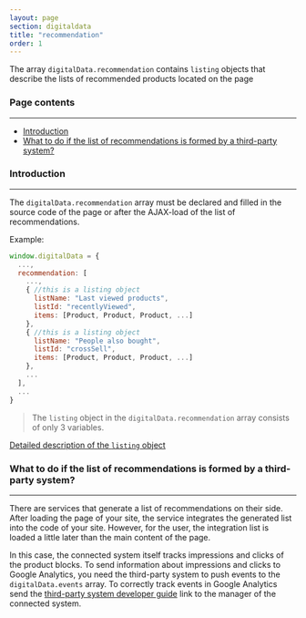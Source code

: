 ```yaml
---
layout: page
section: digitaldata
title: "recommendation"
order: 1
---
```


The array `digitalData.recommendation` contains `listing` objects  that describe the lists of recommended products located on the page

### Page contents
------
<ul class="page-navigation">
  <li><a href="#introduction">Introduction</a></li>
  <li><a href="#thirdPartySystems">What to do if the list of recommendations is formed by a third-party system?</a></li>
</ul>


### <a name="introduction"></a>Introduction
------
The `digitalData.recommendation` array must be declared and filled in the source code of the page or after the AJAX-load of the list of recommendations.

Example:
```javascript
window.digitalData = {
  ...,
  recommendation: [
    ...,
    { //this is a listing object
      listName: "Last viewed products",
      listId: "recentlyViewed",
      items: [Product, Product, Product, ...]
    },
    { //this is a listing object
      listName: "People also bought",
      listId: "crossSell",
      items: [Product, Product, Product, ...]
    },
    ...
  ],
  ...
}
```

>The `listing` object in the `digitalData.recommendation` array consists of only 3 variables.

[Detailed description of the `listing` object](/digitaldata/listing)

### <a name="thirdPartySystems"></a>What to do if the list of recommendations is formed by a third-party system?
------
There are services that generate a list of recommendations on their side. After loading the page of your site, the service integrates the generated list into the code of your site. However, for the user, the integration list is loaded a little later than the main content of the page.

In this case, the connected system itself tracks impressions and clicks of the product blocks. To send information about impressions and clicks to Google Analytics, you need the third-party system to push events to the `digitalData.events` array. To correctly track events in Google Analytics send the [third-party system developer guide](/for-developer/partners) link to the manager of the connected system.
